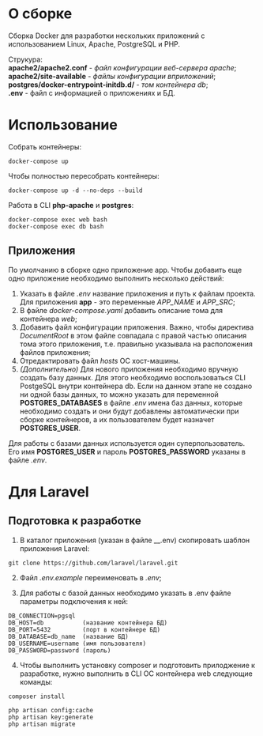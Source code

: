 # О сборке
Сборка Docker для разработки нескольких приложений с использованием Linux, Apache, PostgreSQL и PHP.

Струкура:  
__apache2/apache2.conf__  - _файл конфигурации веб-сервера apache_;  
__apache2/site-available__  - _файлы конфигурации вприложений_;  
__postgres/docker-entrypoint-initdb.d/__  - _том контейнера db_;  
__.env__ - файл с информацией о приложениях и БД.

# Использование
Собрать контейнеры:
```
docker-compose up
```
Чтобы полностью пересобрать контейнеры:
```
docker-compose up -d --no-deps --build
```

Работа в CLI __php-apache__ и __postgres__:
```
docker-compose exec web bash
docker-compose exec db bash
```

## Приложения
По умолчанию в сборке  одно приложение app. Чтобы добавить еще одно приложение необходимо выполнить несколько действий:
1. Указать в файле _.env_ название приложения и путь к файлам проекта. Для приложения __app__ - это переменные *APP_NAME* и *APP_SRC*;
2. В файле _docker-compose.yaml_ добавить описание тома для контейнера _web_;
3. Добавить файл конфигурации приложения. Важно, чтобы директива _DocumentRoot_ в этом файле совпадала с правой частью описания тома этого приложения, т.е. правильно указывала на расположения файлов приложения;
4. Отредактировать файл _hosts_ ОС хост-машины.
5. _(Дополнительно)_ Для нового приложения необходимо вручную создать базу данных. Для этого необходимо воспользоваться CLI PostgeSQL внутри контейнера db. Если на данном этапе не создано ни одной базы данных, то можно указать для переменной **POSTGRES_DATABASES** в файле _.env_ имена баз данных, которые необходимо создать и они будут добавлены автоматически при сборке контейнеров, а их пользователем будет назначет **POSTGRES_USER**.

Для работы с базами данных используется один суперпользователь. Его имя **POSTGRES_USER** и пароль **POSTGRES_PASSWORD** указаны в файле _.env_. 

# Для Laravel
## Подготовка к разработке
1. В каталог приложения (указан в файле __.env) скопировать шаблон приложения Laravel:
```
git clone https://github.com/laravel/laravel.git
```

2. Файл _.env.example_ переименовать в _.env_;

3. Для работы с базой данных необходимо указать в .env файле параметры подключения к ней:
``` 
DB_CONNECTION=pgsql
DB_HOST=db           (название контейнера БД)
DB_PORT=5432         (порт в контейнере БД)
DB_DATABASE=db_name  (название БД)
DB_USERNAME=username (имя пользователя)
DB_PASSWORD=password (пароль)
```

4. Чтобы выполнить установку composer и подготовить прилоджение к разработке, нужно выполнить в CLI ОС контейнера web следующие команды:
```
composer install

php artisan config:cache
php artisan key:generate
php artisan migrate
```